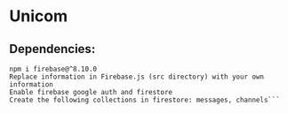 # Unicom

## Dependencies:

```npm i create-react-app
npm i firebase@^8.10.0
Replace information in Firebase.js (src directory) with your own information
Enable firebase google auth and firestore
Create the following collections in firestore: messages, channels```
